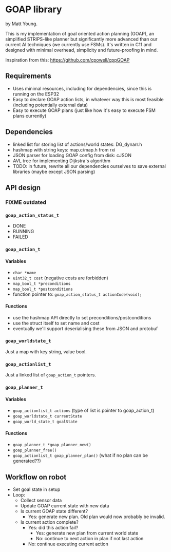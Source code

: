 # GOAP library
by Matt Young.

This is my implementation of goal oriented action planning (GOAP), an simplified STRIPS-like planner but significantly
more advanced than our current AI techniques (we currently use FSMs). It's written in C11 and designed with minimal overhead,
simplicity and future-proofing in mind.

Inspiration from this: https://github.com/cpowell/cppGOAP

## Requirements
- Uses minimal resources, including for dependencies, since this is running on the ESP32
- Easy to declare GOAP action lists, in whatever way this is most feasible (including potentially external data)
- Easy to execute GOAP plans (just like how it's easy to execute FSM plans currently)

## Dependencies
- linked list for storing list of actions/world states: DG_dynarr.h
- hashmap with string keys: map.c/map.h from rxi
- JSON parser for loading GOAP config from disk: cJSON
- AVL tree for implementing Dijkstra's algorithm
- TODO: in future, rewrite all our dependencies ourselves to save external libraries (maybe except JSON parsing)

## API design
### FIXME outdated
### `goap_action_status_t`
- DONE
- RUNNING
- FAILED

### `goap_action_t`
#### Variables
- `char *name`
- `uint32_t cost` (negative costs are forbidden)
- `map_bool_t *preconditions`
- `map_bool_t *postconditions`
- function pointer to: `goap_action_status_t actionCode(void);`
#### Functions
- use the hashmap API directly to set preconditions/postconditions
- use the struct itself to set name and cost
- eventually we'll support deserialising these from JSON and protobuf

### `goap_worldstate_t`
Just a map with key string, value bool.

### `goap_actionlist_t`
Just a linked list of `goap_action_t` pointers.

### `goap_planner_t`
#### Variables
- `goap_actionlist_t actions` (type of list is pointer to goap_action_t)
- `goap_worldstate_t currentState`
- `goap_world_state_t goalState`
#### Functions
- `goap_planner_t *goap_planner_new()`
- `goap_planner_free()`
- `goap_actionlist_t goap_planner_plan()` (what if no plan can be generated??)

## Workflow on robot
- Set goal state in setup
- Loop:
    - Collect sensor data
    - Update GOAP current state with new data
    - Is current GOAP state different?
        - Yes: generate new plan. Old plan would now probably be invalid.
    - Is current action complete?
        - Yes: did this action fail?
            - Yes: generate new plan from current world state
            - No: continue to next action in plan if not last action
        - No: continue executing current action 